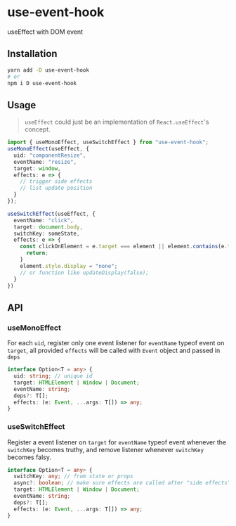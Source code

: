 # use-event-hook

useEffect with DOM event

## Installation

```bash
yarn add -D use-event-hook
# or
npm i D use-event-hook
```

## Usage

> `useEffect` could just be an implementation of `React.useEffect`'s concept.

```ts
import { useMonoEffect, useSwitchEffect } from "use-event-hook";
useMonoEffect(useEffect, {
  uid: "componentResize",
  eventName: "resize",
  target: window,
  effects: e => {
    // trigger side effects
    // list update position
  }
});

useSwitchEffect(useEffect, {
  eventName: "click",
  target: document.body,
  switchKey: someState,
  effects: e => {
    const clickOnElement = e.target === element || element.contains(e.target) {
      return;
    }
    element.style.display = "none";
    // or function like updateDisplay(false);
  }
})
```

## API

### useMonoEffect

For each `uid`, register only one event listener for `eventName` typeof event on `target`, all provided `effects` will be called with `Event` object and passed in `deps`

```ts
interface Option<T = any> {
  uid: string; // unique id
  target: HTMLElement | Window | Document;
  eventName: string;
  deps?: T[];
  effects: (e: Event, ...args: T[]) => any;
}
```

### useSwitchEffect

Register a event listener on `target` for `eventName` typeof event whenever the `switchKey` becomes truthy, and remove listener whenever `switchKey` becomes falsy.

```ts
interface Option<T = any> {
  switchKey: any; // from state or props
  async?: boolean; // make sure effects are called after "side effects" actually happened (caused by updating deps)
  target: HTMLElement | Window | Document;
  eventName: string;
  deps?: T[];
  effects: (e: Event, ...args: T[]) => any;
}
```
